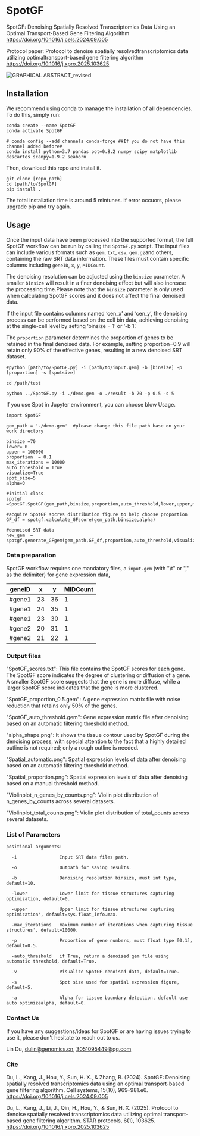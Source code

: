 # SpotGF
SpotGF: Denoising Spatially Resolved Transcriptomics Data Using an Optimal Transport-Based Gene Filtering Algorithm
https://doi.org/10.1016/j.cels.2024.09.005

Protocol paper: Protocol to denoise spatially resolvedtranscriptomics data utilizing optimaltransport-based gene filtering algorithm
https://doi.org/10.1016/j.xpro.2025.103625

![GRAPHICAL ABSTRACT_revised](https://github.com/user-attachments/assets/d1e78bc1-85d0-4e06-85be-28da83cbb0e2)


## Installation
We recommend using conda to manage the installation of all dependencies. To do this, simply run:

```
conda create --name SpotGF
conda activate SpotGF

# conda config --add channels conda-forge ##If you do not have this channel added before#
conda install python=3.7 pandas pot=0.8.2 numpy scipy matplotlib descartes scanpy=1.9.2 seaborn
```

Then, download this repo and install it.
```
git clone [repo_path]
cd [path/to/SpotGF]
pip install .
```

The total installation time is around 5 mintunes. If error occuors, please upgrade pip and try again.


## Usage
Once the input data have been processed into the supported format, the full SpotGF workflow can be run by calling the `SpotGF.py` script. The input files can include various formats such as `gem`, `txt`, `csv`, `gem.gz`and others, containing the raw SRT data information. These files must contain specific columns including `geneID`, `x`, `y`, `MIDCount`. 

The denoising resolution can be adjusted using the `binsize` parameter. A smaller `binsize` will result in a finer denoising effect but will also increase the processing time.Please note that the `binsize` parameter is only used when calculating SpotGF scores and it does not affect the final denoised data. 

If the input file contains columns named ‘cen_x’ and ‘cen_y’, the denoising process can be performed based on the cell bin data, achieving denoising at the single-cell level by setting ‘binsize = 1’ or ‘-b 1’.

The `proportion` parameter determines the proportion of genes to be retained in the final denoised data. For example, setting proportion=0.9 will retain only 90% of the effective genes, resulting in a new denoised SRT dataset. 


```
#python [path/to/SpotGF.py] -i [path/to/input.gem] -b [binsize] -p [proportion] -s [spotsize]

cd /path/test

python ../SpotGF.py -i ./demo.gem -o ./result -b 70 -p 0.5 -s 5
```

If you use Spot in Jupyter environment, you can choose blow Usage.

```
import SpotGF	

gem_path = './demo.gem'  #please change this file path base on your work directory

binsize =70
lower= 0
upper = 100000
proportion  = 0.1
max_iterations = 10000
auto_threshold = True
visualize=True
spot_size=5
alpha=0

#initial class
spotgf =SpotGF.SpotGF(gem_path,binsize,proportion,auto_threshold,lower,upper,max_iterations,output,visualize,spot_size,alpha)

#acquire SpotGF socres distribution figure to help choose proportion 
GF_df = spotgf.calculate_GFscore(gem_path,binsize,alpha)

#denoised SRT data
new_gem  = spotgf.generate_GFgem(gem_path,GF_df,proportion,auto_threshold,visualize,spot_size)
```


### Data preparation
SpotGF workflow requires one mandatory files, a `input.gem` (with "\t" or "," as the delimiter) for gene expression data,

|geneID|x|y|MIDCount|
|-----|-----|-----|-----|
|#gene1|23|36|1|
|#gene1|24|35|1|
|#gene1|23|30|1|
|#gene2|20|31|1|
|#gene2|21|22|1|


### Output files
"SpotGF_scores.txt": This file contains the SpotGF scores for each gene. The SpotGF score indicates the degree of clustering or diffusion of a gene. A smaller SpotGF score suggests that the gene is more diffuse, while a larger SpotGF score indicates that the gene is more clustered.

"SpotGF_proportion_0.5.gem": A gene expression matrix file with noise reduction that retains only 50% of the genes.

"SpotGF_auto_threshold.gem": Gene expression matrix file after denoising based on an automatic filtering threshold method.

"alpha_shape.png": It shows the tissue contour used by SpotGF during the denoising process, with special attention to the fact that a highly detailed outline is not required; only a rough outline is needed.

"Spatial_automatic.png": Spatial expression levels of data after denoising based on an automatic filtering threshold method.

"Spatial_proportion.png": Spatial expression levels of data after denoising based on a manual threshold method.

"Violinplot_n_genes_by_counts.png": Violin plot distribution of n_genes_by_counts across several datasets.

"Violinplot_total_counts.png": Violin plot distribution of total_counts across several datasets.


### List of Parameters
```
positional arguments:

  -i                Input SRT data files path.

  -o                Outpath for saving results.
    
  -b                Denoising resolution binsize, must int type, default=10.

  -lower            Lower limit for tissue structures capturing optimization, default=0.

  -upper            Upper limit for tissue structures capturing optimization', default=sys.float_info.max.

  -max_iterations   maximum number of iterations when capturing tissue structures', default=10000.

  -p                Proportion of gene numbers, must float type [0,1], default=0.5.

  -auto_threshold   if True, return a denoised gem file using automatic threshold, default=True.

  -v                Visualize SpotGF-denoised data, default=True.

  -s                Spot size used for spatial expression figure, default=5.

  -a                Alpha for tissue boundary detection, default use auto optimizealpha, default=0.
```

### Contact Us
If you have any suggestions/ideas for SpotGF or are having issues trying to use it, please don't hesitate to reach out to us.

Lin Du, dulin@genomics.cn, 3051095449@qq.com


### Cite
Du, L., Kang, J., Hou, Y., Sun, H. X., & Zhang, B. (2024). SpotGF: Denoising spatially resolved transcriptomics data using an optimal transport-based gene filtering algorithm. Cell systems, 15(10), 969–981.e6. https://doi.org/10.1016/j.cels.2024.09.005

Du, L., Kang, J., Li, J., Qin, H., Hou, Y., & Sun, H. X. (2025). Protocol to denoise spatially resolved transcriptomics data utilizing optimal transport-based gene filtering algorithm. STAR protocols, 6(1), 103625. https://doi.org/10.1016/j.xpro.2025.103625
